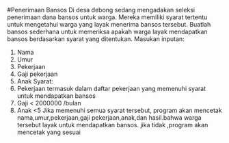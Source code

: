 #Penerimaan Bansos
Di desa debong sedang mengadakan seleksi penerimaan dana bansos untuk warga. Mereka memiliki syarat tertentu untuk mengetahui warga yang layak menerima bansos tersebut. Buatlah bansos sederhana untuk memeriksa apakah warga layak mendapatkan bansos berdasarkan syarat yang ditentukan.
Masukan inputan:
1.	Nama
2.	Umur
3.	Pekerjaan
4.	Gaji pekerjaan
5.	Anak 
Syarat:
1.	Pekerjaan termasuk dalam daftar pekerjaan yang memenuhi syarat untuk mendapatkan bansos
2.	Gaji < 2000000 /bulan
3.	Anak <5
Jika memenuhi semua syarat tersebut, program akan mencetak nama,umur,pekerjaan,gaji pekerjaan,anak,dan hasil.bahwa warga tersebut layak untuk mendapatkan bansos. jika tidak ,program akan mencetak  yang sesuai
